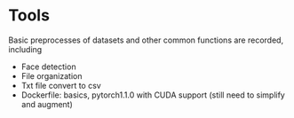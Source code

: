 # Tools
Basic preprocesses of datasets and other common functions are recorded, including
- Face detection
- File organization
- Txt file convert to csv
- Dockerfile: basics, pytorch1.1.0 with CUDA support (still need to simplify and augment) 


